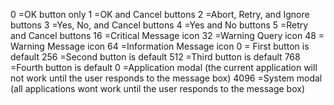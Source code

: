 0 =OK button only
1 =OK and Cancel buttons
2 =Abort, Retry, and Ignore buttons
3 =Yes, No, and Cancel buttons
4 =Yes and No buttons
5 =Retry and Cancel buttons
16 =Critical Message icon
32 =Warning Query icon
48 = Warning Message icon
64 =Information Message icon
0 = First button is default
256 =Second button is default
512 =Third button is default
768 =Fourth button is default
0 =Application modal (the current application will not work until the user responds to the message box)
4096 =System modal (all applications wont work until the user responds to the message box)
